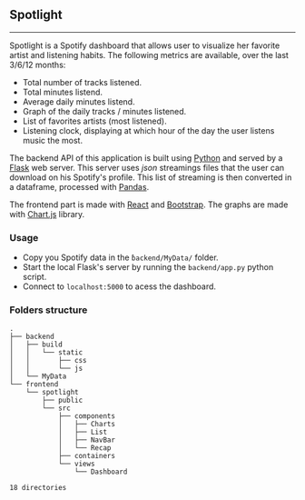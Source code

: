 ## Spotlight
---

Spotlight is a Spotify dashboard that allows user to visualize her favorite artist and listening habits. The following metrics are available, over the last 3/6/12 months:

* Total number of tracks listened.
* Total minutes listend.
* Average daily minutes listend.
* Graph of the daily tracks / minutes listened.
* List of favorites artists (most listened).
* Listening clock, displaying at which hour of the day the user listens music the most.


The backend API of this application is built using [Python](https://www.python.org/) and served by a [Flask](https://flask.palletsprojects.com/en/1.1.x/) web server. This server uses *json* streamings files that the user can download on his Spotify's profile. This list of streaming is then converted in a dataframe, processed with [Pandas](https://pandas.pydata.org/).

The frontend part is made with [React](https://en.reactjs.org/) and [Bootstrap](https://getbootstrap.com/). The graphs are made with [Chart.js](https://www.chartjs.org/) library.

### Usage

- Copy you Spotify data in the `̀backend/MyData/` folder.
- Start the local Flask's server by running the `backend/app.py` python script.
- Connect to `localhost:5000` to acess the dashboard.


### Folders structure
```
.
├── backend
│   ├── build
│   │   └── static
│   │       ├── css
│   │       └── js
│   └── MyData
└── frontend
    └── spotlight
        ├── public
        └── src
            ├── components
            │   ├── Charts
            │   ├── List
            │   ├── NavBar
            │   └── Recap
            ├── containers
            └── views
                └── Dashboard

18 directories
```